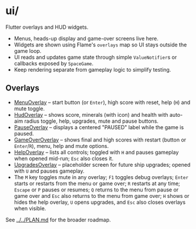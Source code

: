 # ui/

Flutter overlays and HUD widgets.

- Menus, heads-up display and game-over screens live here.
- Widgets are shown using Flame's `overlays` map so UI stays outside the
  game loop.
- UI reads and updates game state through simple `ValueNotifier`s or
  callbacks exposed by `SpaceGame`.
- Keep rendering separate from gameplay logic to simplify testing.

## Overlays

- [MenuOverlay](menu_overlay.md) – start button (or `Enter`), high score with
  reset, help (`H`) and mute toggle.
- [HudOverlay](hud_overlay.md) – shows score, minerals (with icon) and health
    with auto-aim radius toggle, help, upgrades, mute and pause buttons.
- [PauseOverlay](pause_overlay.md) – displays a centered "PAUSED" label while
  the game is paused.
- [GameOverOverlay](game_over_overlay.md) – shows final and high scores with
  restart (button or `Enter`/`R`), menu, help and mute options.
- [HelpOverlay](help_overlay.md) – lists all controls; toggled with `H` and
  pauses gameplay when opened mid-run; `Esc` also closes it.
- [UpgradesOverlay](upgrades_overlay.md) – placeholder screen for future ship
  upgrades; opened with `U` and pauses gameplay.
- The `M` key toggles mute in any overlay; `F1` toggles debug overlays;
  `Enter` starts or restarts from the menu or game over; `R` restarts at any
  time; `Escape` or `P` pauses or resumes; `Q` returns to the menu from pause
  or game over and `Esc` also returns to the menu from game over; `H` shows or
  hides the help overlay, `U` opens upgrades, and `Esc` also closes overlays
  when visible.

See [../../PLAN.md](../../PLAN.md) for the broader roadmap.
